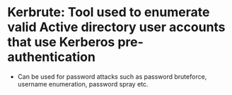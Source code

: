 # Kerbrute: Tool used to enumerate valid Active directory user accounts that use Kerberos pre-authentication

- Can be used for password attacks such as password bruteforce, username enumeration, password spray etc.
